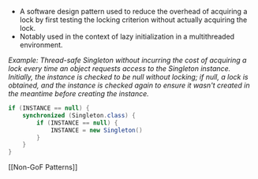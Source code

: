 - A software design pattern used to reduce the overhead of acquiring a lock by first testing the locking criterion without actually acquiring the lock.
- Notably used in the context of lazy initialization in a multithreaded environment.

*Example: Thread-safe Singleton without incurring the cost of acquiring a lock every time an object requests access to the Singleton instance. Initially, the instance is checked to be null without locking; if null, a lock is obtained, and the instance is checked again to ensure it wasn't created in the meantime before creating the instance.*

```java
if (INSTANCE == null) {
	synchronized (Singleton.class) {
		if (INSTANCE == null) {
			INSTANCE = new Singleton()
		}
	}
}
```

[[Non-GoF Patterns]]